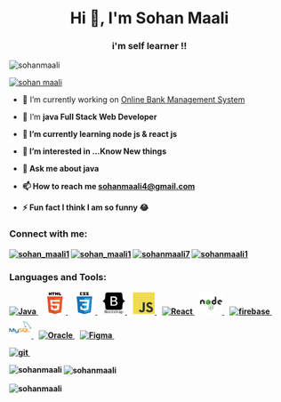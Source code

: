 <h1 align="center">Hi 👋, I'm Sohan Maali</h1>
<h3 align="center">i'm self learner !!</h3>

<p align="left"> <img src="https://komarev.com/ghpvc/?username=sohanmaali&label=Profile%20views&color=0e75b6&style=flat" alt="sohanmaali" /> </p>

<!--
<p align="left"> <a href="https://github.com/ryo-ma/github-profile-trophy"><img src="https://github-profile-trophy.vercel.app/?username=sohanmaali" alt="sohanmaali" /></a> </p>
-->
<p align="left"> <a href="https://www.linkedin.com/in/sohan-maali-6b3795282" target="blank"><img src="https://www.pngwing.com/en/free-png-blebf/follow/sohan maali?logo=twitter&style=for-the-badge" alt="sohan maali" /></a> </p>

- 🔭 I’m currently working on [Online Bank Management System](jsdfnskj)

- 🌱 I’m  <strong> java Full Stack Web Developer <strong>

- 🤝 I’m currently learning **node js & react js**

- 👀 I’m interested in ...Know New things

<!-- - 👯 I’m looking to collaborate on [sohan](sohan) -->

<!--- 🤝 I’m looking for help with [kdsjs](kjsd) -->

<!--- 👨‍💻 All of my projects are available at [portpoliyo link](portpoliyo link) -->

<!-- - 📝 I regularly write articles on [blog link](blog link) -->

- 💬 Ask me about **java**

- 📫 How to reach me **sohanmaali4@gmail.com**

<!-- - 📄 Know about my experiences [resume link](resume link) -->

- ⚡ Fun fact **I think I am so funny 😂**

<h3 align="left">Connect with me:</h3>
<p align="left">
<a href="https://www.linkedin.com/in/sohan-maali-6b3795282" target="blank"><img align="center" src="https://raw.githubusercontent.com/rahuldkjain/github-profile-readme-generator/master/src/images/icons/Social/linked-in-alt.svg" alt="sohan_maali1" height="30" width="40" /></a>
<a href="https://instagram.com/sohan_maali1" target="blank"><img align="center" src="https://raw.githubusercontent.com/rahuldkjain/github-profile-readme-generator/master/src/images/icons/Social/instagram.svg" alt="sohan_maali1" height="30" width="40" /></a>
<a href="https://twitter.com/sohanmaali7" target="blank"><img align="center" src="https://raw.githubusercontent.com/rahuldkjain/github-profile-readme-generator/master/src/images/icons/Social/twitter.svg" alt="sohanmaali7" height="30" width="40" /></a>
<a href="https://auth.geeksforgeeks.org/user/sohanmaali1" target="blank"><img align="center" src="https://raw.githubusercontent.com/rahuldkjain/github-profile-readme-generator/master/src/images/icons/Social/geeks-for-geeks.svg" alt="sohanmaali1" height="30" width="40" /></a>
</p>
<!-- ============================================================================================================== -->
<h3 align="left">Languages and Tools:</h3>
<p align="left">

  <a href="https://www.geeksforgeeks.org/java" target="_blank"> <img src="https://www.svgrepo.com/show/184143/java.svg" alt="Java" width="40" height="40"/>  </a>
  &nbsp;&nbsp; 
   <a href="https://www.w3.org/html/" target="_blank"> <img src="https://raw.githubusercontent.com/devicons/devicon/master/icons/html5/html5-original-wordmark.svg" alt="html5" width="40" height="40"/> </a> &nbsp;&nbsp;
  <a href="https://www.w3schools.com/css/" target="_blank"> <img src="https://raw.githubusercontent.com/devicons/devicon/master/icons/css3/css3-original-wordmark.svg" alt="css3" width="40" height="40"/> </a>&nbsp;&nbsp;
   <a href="https://getbootstrap.com" target="_blank"> <img src="https://raw.githubusercontent.com/devicons/devicon/master/icons/bootstrap/bootstrap-plain-wordmark.svg" alt="bootstrap" width="40" height="40"/> </a> &nbsp;&nbsp;
  <a href="https://developer.mozilla.org/en-US/docs/Web/JavaScript" target="_blank"> <img src="https://raw.githubusercontent.com/devicons/devicon/master/icons/javascript/javascript-original.svg" alt="javascript" width="40" height="40"/> </a>&nbsp;&nbsp;
  <a href="https://legacy.reactjs.org/docs/getting-started.html" target="_blank"> <img src="https://cdn.freebiesupply.com/logos/large/2x/react-1-logo-png-transparent.png" alt="React" width="40" height="40"/> </a>&nbsp;&nbsp;
  <a href="https://nodejs.org" target="_blank"> <img src="https://raw.githubusercontent.com/devicons/devicon/master/icons/nodejs/nodejs-original-wordmark.svg" alt="nodejs" width="40" height="40"/> </a>&nbsp;&nbsp;
   <a href="https://firebase.google.com/" target="_blank"> <img src="https://www.vectorlogo.zone/logos/firebase/firebase-icon.svg" alt="firebase" width="40" height="40"/> </a>&nbsp;&nbsp;
  <a href="https://www.mysql.com/" target="_blank"> <img src="https://raw.githubusercontent.com/devicons/devicon/master/icons/mysql/mysql-original-wordmark.svg" alt="mysql" width="40" height="40"/> </a> &nbsp;&nbsp;
 <a href="https://www.oracle.com/" target="_blank"> <img src="https://upload.wikimedia.org/wikipedia/commons/5/50/Oracle_logo.svg" alt="Oracle" width="40" height="40"/> </a> &nbsp;&nbsp;
   <a href="https://www.figma.com/resource-library/design-basics/" target="_blank"> <img src="https://uxwing.com/wp-content/themes/uxwing/download/brands-and-social-media/figma-icon.png" alt="Figma" width="30" height="40"/> </a> &nbsp;&nbsp;

  
   <a href="https://git-scm.com/" target="_blank"> <img src="https://www.vectorlogo.zone/logos/git-scm/git-scm-icon.svg" alt="git" width="40" height="40"/> </a> &nbsp;&nbsp;
</p>

<p><img align="left" src="https://github-readme-stats.vercel.app/api/top-langs?username=sohanmaali&show_icons=true&locale=en&layout=compact" alt="sohanmaali" /></p>

<p>&nbsp;<img align="center" src="https://github-readme-stats.vercel.app/api?username=sohanmaali&show_icons=true&locale=en" alt="sohanmaali" /></p>

<p><img align="center" src="https://github-readme-streak-stats.herokuapp.com/?user=sohanmaali&" alt="sohanmaali" /></p>
